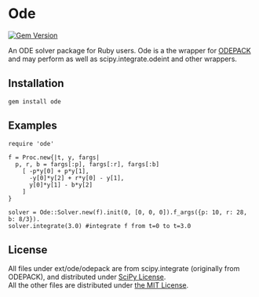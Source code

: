 # Ode

[![Gem Version](https://badge.fury.io/rb/ode.svg)](http://badge.fury.io/rb/ode)

An ODE solver package for Ruby users.
Ode is a the wrapper for [ODEPACK](https://computation.llnl.gov/casc/odepack/) and may perform as well as scipy.integrate.odeint and other wrappers.

## Installation
```
gem install ode
```

## Examples
```
require 'ode'

f = Proc.new{|t, y, fargs|
  p, r, b = fargs[:p], fargs[:r], fargs[:b]
    [ -p*y[0] + p*y[1],
      -y[0]*y[2] + r*y[0] - y[1],
      y[0]*y[1] - b*y[2]
    ]
}

solver = Ode::Solver.new(f).init(0, [0, 0, 0]).f_args({p: 10, r: 28, b: 8/3}).
solver.integrate(3.0) #integrate f from t=0 to t=3.0
```

## License

All files under ext/ode/odepack are from scipy.integrate (originally from ODEPACK), and distributed under [SciPy License](https://github.com/domitry/ode/blob/master/SciPy-License.txt).  
All the other files are distributed under [the MIT License](https://github.com/domitry/ode/blob/master/MIT-License.txt).
